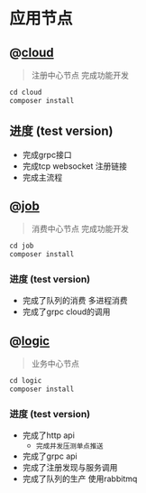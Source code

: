 应用节点
==============

## @[cloud](./cloud)
> 注册中心节点
完成功能开发
```php
cd cloud
composer install
```
## 进度 (test version)
- 完成grpc接口
- 完成tcp  websocket 注册链接
- 完成主流程

## @[job](./job)
> 消费中心节点
完成功能开发
```php
cd job
composer install
```
### 进度 (test version)
- 完成了队列的消费 多进程消费
- 完成了grpc cloud的调用

## @[logic](./logic)
> 业务中心节点
```php
cd logic
composer install
```
### 进度 (test version)
- 完成了http api
    -   `完成并发压测单点推送`
- 完成了grpc api
- 完成了注册发现与服务调用
- 完成了队列的生产 使用rabbitmq


